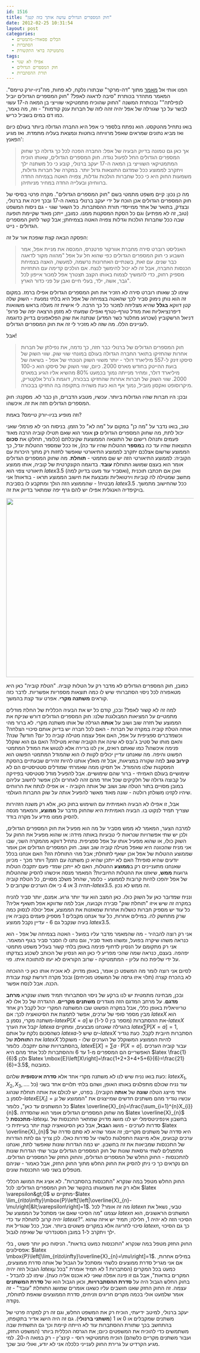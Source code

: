 ```yaml
---
id: 1516
title: "חוק המספרים הגדולים עושה אותך כזה קטן"
date: 2012-02-25 10:31:54
layout: post
categories: 
  - הבלים פסאודו-מתמטיים
  - הסתברות
  - מתמטיקה בראי התקשורת
tags: 
  - אפילו לא שגוי
  - חוק המספרים הגדולים
  - תורת ההסתברות
---
```

הפנו אותי אל <a href="http://www.themarker.com/wallstreet/1.1649996">מאמר</a> מתוך "דה-מרקר" שבתורו נלקח, לא פחות, מה"ניו-יורק טיימס". המאמר מתהדר בכותרת "סיבה לדאגה לאפל? "חוק המספרים הגדולים יוביל לנפילתה"" ובכותרת המשנה "החוק שהוכיח מתמטיקאי שווייצי בן המאה ה-17 עשוי לבשר על כך שגורלה של אפל יהיה זהה לזה של חברות ענק קודמות" - וזה, מה נאמר, כמו דם במים בשביל כריש.

בואו נתחיל מהטקסט. הוא נפתח בלספר כי אפל היא החברה הגדולה ביותר בעולם כיום ואז מביא נתונים שמראים שאפל מרוויחה בוחטות ונמצאת בעליה מתמדת. ואז מגיע הפאנץ':
<blockquote>אך כאן גם טמונה בדיוק הבעיה של אפל: החברה הפכה לכל כך גדולה כך שחוק המספרים הגדולים החל לפעול נגדה. חוק המספרים הגדולים, שאותו הוכיח המתמטיקאי השווייצי בן המאה ה-17 יעקב ברנולי, קובע כי כל משתנה ילך ויתקרב לממוצע ככל שמדגם התוצאות גדול יותר. במקרה של חברות גדולות, משמעות החוק היא כי ככל שחברות הולכות וגדלות, צפויה האטה בצמיחה החדה ברווחיהן ובעלייה החדה במחיר מניותיהן.</blockquote>
מה כן נכון: קיים משפט מתמטי בשם "חוק המספרים הגדולים". מקרה פרטי בסיסי של חוק המספרים הגדולים אכן הוכח על ידי יעקב ברנולי במאה ה-17 ובכך זיכה את ברנולי, ובצדק, בתואר של אחד ממייסדי תורת ההסתברות. כל השאר שגוי - גם ניסוח המשפט (טוב, זה לא מפתיע) וגם כל הסקת המסקנות ממנו. כמובן, ייתכן מאוד שקיימת תופעה שבה ככל שחברות הולכות וגדלות צפויה האטה בצמיחתן; אבל קשר לחוק המספרים הגדולים - נייט.

הפסקה הבאה קצת שופכת אור על זה:
<blockquote>האנליסט רוברט סירה מחברת אוורקור פרטנרס, המכסה את מניית אפל, אמר השבוע כי חוק המספרים הגדולים כפי שהוא חל על אפל "מהווה מקור לדאגה כבר שנים. עם זאת, בשנתיים האחרונות נרשמה, למעשה, האצה בצמיחת הכנסות החברה, אבל זה לא יכול להימשך לנצח. אם הולכים קדימה עם התחזיות מספיק רחוק, כדי להמשיך לצמוח באותו הקצב תצטרך אפל למכור אייפון לכל גבר, אשה, ילד, בעלי חיים ואבן על פני כדור הארץ".</blockquote>
שימו לב שאותו רוברט סירה לא הזכיר את חוק המספרים הגדולים אפילו ברמז. במקום זה הוא נותן נימוק סביר לכך שהאטה בצמיחה של אפל היא בלתי נמנעת - השוק שלה קטן דווקא <strong>בגלל</strong> שהיא מצליחה למכור כל כך הרבה. לי אישית זה מעלה בראש משוואות דיפרנציאליות ואת מודל טורף-נטרף ואפילו שמעתי לא מזמן הרצאה יפה של פרופ' דניאל הרשקוביץ (שכרגע מחלטר כשר המדע) שנתנה את שוק הפלאפונים בדיוק כדוגמה לעניינים הללו. מה שזה לא מזכיר לי זה את חוק המספרים הגדולים.

אבל!
<blockquote>חוק המספרים הגדולים של ברנולי כבר חזה, כך נדמה, את נפילתן של חברות אחרות שהחזיקו בתואר החברה הגדולה בעולם במונחי שווי שוק. שווי השוק של סיסקו זינק ל-557 מיליארד דולר - יותר משווי השוק הנוכחי של אפל - בשיאה של בועת ההייטק בחודש מארס 2000. כיום, שווי השוק של סיסקו הוא כ-100 מיליארד דולר, ומחיר מנייתה נמוך בכמעט 80% מהשיא אליו הגיע במארס 2000. שווי השוק של חברות אחרות שהחזיקו בבכורה, דוגמת ג'נרל אלקטריק, מיקרוסופט ואקסון מוביל, נמוך אף הוא כעת משהיה בתקופה בה החזיקו בבכורה.</blockquote>
ובכן: היו חברות שהיו הגדולות ביותר. עכשיו, מטבע הדברים, הן כבר לא. מסקנה: חוק המספרים הגדולים חזה את זה. איכשהו.

וזה מופיע בניו-יורק טיימס? באמת?

טוב, בואו נדבר על "מה כן" במקום על "מה לא" כל הזמן. בניסוח הכי לא פורמלי שאני יכול לתת, מה שחוק המספרים הגדולים <strong>כן</strong> אומר הוא שאם תטילו קוביה הרבה מאוד פעמים ותנהלו רישום של התוצאה הממוצעת שקיבלתם (כלומר, תחלקו את <strong>סכום</strong> התוצאות שהיו עד כה ב<strong>מספר</strong> ההטלות שהיו עד כה), אז ככל שמספר ההטלות יגדל, כך הממוצע שרשום אצלכם יתקרב לממוצע התיאורטי שאפשר לחזות רק מתוך היכרות עם הקוביה: לממוצע התיאורטי הזה יש שם מתמטי - <strong>תוחלת</strong>. מה שחוק המספרים הגדולים אומר הוא בעצם שמושג התוחלת <strong>עובד</strong>. בדוגמה הקונקרטית של קוביה, אותו ממוצע תיאורטי צפוי הוא $latex 3.5$ (ואסביר עוד מעט בדיוק למה), ואכן אם תכתבו תוכנית מחשב שמטילה לה קוביות וירטואליות ומבצעת את חישוב הממוצע תראו - בודאות! אני מבטיח! - שהממוצע הזה הולך ומתקבע לו בסביבת $latex 3.5$ ככל שהחישוב מתמשך. בויקיפדיה האנגלית אפילו יש להם גרף יפה שמתאר בדיוק את זה.

<strong><a href="http://www.gadial.net/wp-content/uploads/2012/02/600px-Largenumbers.svg_.png"><img class="alignnone size-full wp-image-1517" title="600px-Largenumbers.svg" src="http://www.gadial.net/wp-content/uploads/2012/02/600px-Largenumbers.svg_.png" alt="" width="600" height="480" /></a></strong>

כמובן, חוק המספרים הגדולים לא מדבר רק על הטלות קוביה. "הטלת קוביה" כאן היא מטאפורה לכל ניסוי הסתברותי שיש לו כמה תוצאות מספריות אפשריות. לדבר כזה קוראים <strong>משתנה מקרי</strong>. אפרט עוד קצת בהמשך.

למה זה לא קשור לאפל? ובכן, קודם כל יש את הבעיה הכללית של החלת מודלים מתמטיים על המציאות המבולגנת שלנו: חוק המספרים הגדולים דורש שניקח את הממוצע של חזרה שוב ושוב על <strong>אותה</strong> הגרלה של אותו משתנה מקרי. לא ברור מהי אותה הטלת קוביה במקרה של חברות - האם לכל חברה יש בדיוק אותם סיכויי הצלחה? וכשמדברים ספציפית על אפל, האם אפל עצמה מטילה קוביה כל יום? חודש? שנה? והאם מותו של סטיב ג'ובס לא שינה את הקוביה שהיא מטילה? האם גם הוא שוקלל פנימה איכשהו? כמו שאתם רואים, אין לנו ברירה אלא לנטוש את המודל המתמטי הפשוט והיפה. מה שאנחנו עדיין יכולים לקוות לו הוא שהמודל המתמטי הפשוט הוא <strong>קירוב טוב</strong> למה שקורה במציאות, אבל זה מאלץ אותנו להיות זהירים שבעתיים בהסקת המסקנות שלנו מהמודל. אל תסיקו ממה שאמרתי שמודלים סטטיסטיים הם לא שימושיים בעולם האמיתי - ברור שהם שימושיים. אבל להפעיל מודל סטטיסטי בפיזיקה על קבוצה גדולה של חלקיקים שכל אחד מהם זהה לאחרים ולכן אפשר לחשוב עליהם במובן מסויים בתור הטלה שוב ושוב של אותה הקוביה - או אפילו לנתח את הרווחים שיהיו לקזינו משולחן רולטה - שונה מאוד מאשר להפעיל אותה על שוק החברות העולמי.

אבל, זו אפילו לא הבעיה האמיתית עם השימוש בחוק כאן, אלא רק משנה הזהירות שצריך תמיד לנקוט בו. הבעיה האמיתית היא שהחוק מדבר על <strong>ממוצע</strong>, והמאמר מנסה להסיק ממנו מידע על מקרה בודד.

למרבה הצער, המאמר לא ממש מסביר על מה הוא מפעיל את חוק המספרים הגדולים, ולכן יש שתי אפשרויות שנראות לי טבעיות באותה מידה: או שהוא מפעיל את החוק על השוק כולו, או שהוא מפעיל אותו על אפל ספציפית. נתחיל דווקא מהמקרה השני, שבו אני מניח שהכוונה היא שאפל מטילה קוביה שוב ושוב. חוק המספרים הגדולים אכן אומר שממוצע ההטלות של אפל אכן ישאף לתוחלת; אבל מהי התוחלת הזו? האם אנחנו בכלל יודעים שהיא סופית? האם לא ייתכן שהיא כן משתנה עם הזמן? ויותר מכך - מכיוון שאנחנו מתעניינים רק ב<strong>ממוצע</strong> ההטלות, האם לא ייתכן שמדי פעם יתקבלו הטלות גרועות <strong>ממש</strong>, שיאזנו את ההטלות החיוביות? המאמר מנסה איכשהו להסיק שההטלות של אפל יהפכו להיות קרובות לממוצע - כלומר, שהחל משלב מסויים, כל הטלת קוביה תהיה 3 או 4 כי אלו הערכים שקרובים ל-$latex 3.5$. זה ממש לא נכון.

ונניח שמדובר כאן על השוק כולו. כאן המצב הוא עוד יותר גרוע. אמנם, יותר סביר להניח במקרה זה שיש איזו "תוחלת שוק" סבירה וקבועה, אבל למה שדווקא אפל תשאף אליה? כל עוד יש מספיק חברות כושלות אחרות שמאזנות את הממוצע, אפל יכולה לנסוק כמה שרק מתחשק לה. במילים אחרות, כל עוד אנחנו מקבלים 1 מספיק פעמים בקוביה אין בעיה שנקבל גם 6 - עדיין נקבל ממוצע $latex 3.5$.

אני רק רוצה להבהיר - מה שהמאמר מדבר עליו בפועל - האטה בצמיחה של אפל - הוא כנראה משהו שיקרה בפועל, ומשהו מאוד סביר, וגם נתנו לו הסבר סביר בגוף המאמר. אני רק מתקומם על הנסיון לדחוף פנימה באופן בלתי קשור בעליל משפט מתמטי יפהפה. בעצם, כנראה שמה שהכי מפריע לי כאן הוא הנסיון של הכותב לשכנע בצדקתו על ידי שליפת כוח עליון - המתמטיקה - שרוב הקוראים לא יעזו להתווכח איתו. פוי.

לסיום אני רוצה לומר מה המשפט כן אומר, באופן מדויק. לא אוכיח אותו כאן כי ההוכחה לא בהכרח קצרה (תלוי איזו גרסה של המשפט מוכיחים) ובכל מקרה דורשת קצת עבודת הכנה. אבל לנסח אפשר.

ובכן, מבחינה מתמטית יש לנו ברקע של ניסוי הסתברותי תמיד משהו שנקרא <strong>מרחב מדגם</strong>. על מרחב המדגם הזה מוגדרים <strong>משתנים מקריים</strong>. ההגדרה של כל אלו לא טריוויאלית באופן כללי, אבל במקרה הפשוט שבו המשתנה המקרי יכול לקבל רק אחד מבין מספר סופי של ערכים, אפשר לתמצת את הסיטואציה לכך: אם $latex X$ הוא משתנה מקרי, נסמן ב-$latex \mbox{P}\left[X=a\right]$ את ההסתברות (מספר בין 0 ל-1) ש-$latex X$ יקבל את הערך $latex a$ בהגרלה שאנחנו מבצעים, ומתקיים $latex \sum\mbox{P}\left[X=a\right]=1$, כשהסכום נלקח על אותם $latex a$-ים שיש ל-$latex X$ הסתברות חיובית לקבל. כעת נגדיר את ה<strong>תוחלת</strong> של $latex X$ להיות הממוצע המשוקלל של הערכים שלו - משוקלל בהסתברויות שהם יתקבלו. כלומר, $latex \mbox{E}\left[X\right]=\sum a\cdot\mbox{P}\left[X=a\right]$. עבור קוביה הערכים האפשריים הם המספרים מ-1 עד 6 וההסתברות לכל אחד מהם היא $latex \frac{1}{6}$ ולכן $latex \mbox{E}\left[X\right]=\frac{1+2+3+4+5+6}{6}=\frac{21}{6}=3.5$, כמובטח.

כעת בואו נניח שיש לנו לא משתנה מקרי אחד אלא <strong>סדרה אינסופית</strong> שלהם: $latex X_{1},X_{2},X_{3},\dots$. עוד נניח שכולם מתפלגים באותו האופן, ושהם בלתי תלויים אחד בשני (כל אחד מייצג הטלה <strong>שונה</strong> של <strong>אותה</strong> הקוביה). בפרט, יש לכולם את אותה תוחלת שנהוג לסמן ב-$latex \mbox{E}\left[X_{i}\right]=\mu$ עכשיו נגדיר מהם משתנים חדשים שמייצגים את "הממוצע של כל המשתנים עד כאן", כלומר $latex \overline{X}_{n}=\frac{\sum_{i=1}^{n}X_{i}}{n}$. מה שחוק המספרים הגדולים אומר הוא שהסדרה $latex \overline{X}_{n}$ <strong>מתכנסת</strong> ל-$latex \mu$. בחשבון אינפיניטסימלי יש לנו מושג מדויק שמתאר התכנסות של סדרות לערכים - מושג ה<strong>גבול</strong>, אבל כאן הסיטואציה קצת יותר בעייתית כי $latex \overline{X}_{n}$ היא סדרה של משתנים מקריים; זה אומר שהיא לא סתם סדרה של ערכים קבועים, אלא מייצגת התפלגות כלשהי על סדרות כאלו. לכן צריך גם לתת הגדרות של התכנסות שמביאות את זה בחשבון. יש כמה הגדרות שונות שאפשר לתת, ואנחנו מתפצלים לשתי גרסאות שונות של חוק המספרים הגדולים עבור שתי הגדרות שונות להתכנסות - החוק החלש של המספרים הגדולים, והחוק החזק של המספרים הגדולים. הם נקראים כך כי ניתן להסיק את החוק החלש מתוך החוק החזק, אבל כאמור - שניהם מטפלים בשני סוגי התכנסות שונים.

החוק החלש מטפל במה שנקרא "התכנסות בהסתברות". לא אציג את המושג הכללי אלא רק את משמעותו בהקשר של חוק המספרים הגדולים: לכל $latex \varepsilon&gt;0$ מתקיים ש-$latex \lim_{n\to\infty}\mbox{P}\left[\left|\overline{X}_{n}-\mu\right|&lt;\varepsilon\right]=1$. מה זה אומר? לכל $latex n$ טבעי, נשאל את עצמנו "מה הסיכוי שאם אני מסתכל על הממוצע של $latex n$ המשתנים הראשונים, הוא יהיה קרוב לתוחלת עד כדי $latex \varepsilon$?". הסיכוי הזה לא יהיה 1, חלילה; תמיד יש איזה שהוא סיכוי לחריגה אלא במקרים פשוטים ביותר. אבל, ככל שנגדיל את $latex n$, כך גם הסיכוי ילך ויתקרב ל-1 במובן הסטנדרטי של שאיפה לגבול.

החוק החזק מטפל במה שנקרא "התכנסות כמעט בודאות". הניסוח כאן יותר פשוט , בלי אפסילונים: $latex \mbox{P}\left[\lim_{n\to\infty}\overline{X}_{n}=\mu\right]=1$. במילים אחרות, אם אני מגריל סדרת ממוצעים כלשהי ומסתכל על הגבול של אותה סדרת ממוצעים, הגבול הזה יהיה $latex \mu$ כמעט בכל המקרים (הסתברות 1 לא תמיד אומרת "בכל המקרים בודאות", אבל גם זו פינה אפלה שאני לא אכנס אליה כעת). שימו לב להבדל - בחוק החלש הגבול היה על <strong>סדרת ההסתברויות</strong>, וכאן הגבול הוא של <strong>סדרת המשתנים</strong> עצמה. זה החוק החזק שאנו חושבים עליו כשאנו אומרים שמושג התוחלת "עובד" - זה אומר שלמעט אולי בכמה מקרים חריגים וזניחים, סדרת הממוצעים שואפת לתוחלת, נקודה.

יעקב ברנולי, למיטב ידיעתי, הוכיח רק את המשפט החלש, וגם זה רק למקרה פרטי של משתנים שמקבלים או 0 או 1 (<strong>משתני ברנולי</strong>). גם זה היה הישג אדיר בתקופתו, בהתחשב בכך שתורת ההסתברות עוד לא הייתה קיימת וכך גם התשתית שבה משתמשים כדי להוכיח את המשפטים כיום; את הגרסה הכללית ביותר (המשפט החזק, ועבור משתנים מקריים כלשהם) הוכיח מתמטיקאי רוסי - קינצ'ין - רק במאה ה-20. למי מגיע הקרדיט על גרירת החוק לענייני כלכלה אני לא יודע, ואולי טוב שכך.
